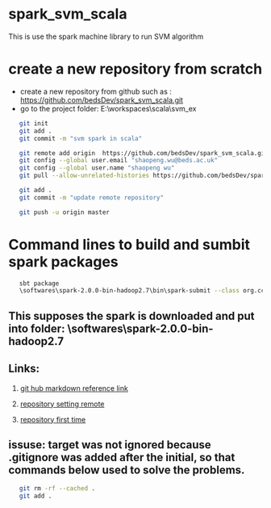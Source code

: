 # spark_svm_scala
This is use the spark machine library to run SVM algorithm

# create a new repository from scratch
 -  create a new repository from github such as : https://github.com/bedsDev/spark_svm_scala.git
 -  go to the project folder: E:\workspaces\scala\svm_ex
 ```bash
 	git init
 	git add .
 	git commit -m "svm spark in scala"

 	git remote add origin  https://github.com/bedsDev/spark_svm_scala.git
 	git config --global user.email "shaopeng.wu@beds.ac.uk"
 	git config --global user.name "shaopeng wu"
 	git pull --allow-unrelated-histories https://github.com/bedsDev/spark_svm_scala.git master

    git add .
    git commit -m "update remote repository"

    git push -u origin master


 ```
 

# Command lines to build and sumbit spark packages

```bash
   sbt package
   \softwares\spark-2.0.0-bin-hadoop2.7\bin\spark-submit --class org.ccgv.nlp.SVMExample --master local[4] target\scala-2.11\svm_2.11-1.0.jar

 ```
## This supposes the spark is downloaded and put into folder: \softwares\spark-2.0.0-bin-hadoop2.7


 
## Links:
 1. [git hub markdown reference link](https://github.com/adam-p/markdown-here/wiki/Markdown-Cheatsheet)

 1. [repository setting remote](http://kbroman.org/github_tutorial/pages/init.html)

 1. [repository first time](http://kbroman.org/github_tutorial/pages/first_time.html)


 ## issuse: target was not ignored because .gitignore was added after the initial, so that commands below used to solve the problems.

 ```bash
 	git rm -rf --cached .
 	git add .
 ```


